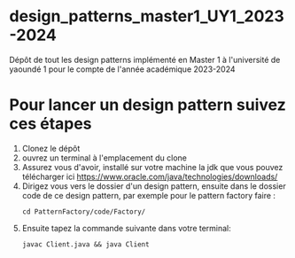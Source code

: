# design_patterns_master1_UY1_2023-2024
Dépôt de tout les design patterns implémenté en Master 1 à l'université de yaoundé 1 pour le compte de l'année académique 2023-2024

# Pour lancer un design pattern suivez ces étapes
1. Clonez le dépôt
2. ouvrez un terminal à l'emplacement du clone
3. Assurez vous d'avoir, installé sur votre machine la jdk que vous pouvez télécharger ici https://www.oracle.com/java/technologies/downloads/
4. Dirigez vous vers le dossier d'un design pattern, ensuite dans le dossier code de ce design pattern, par exemple pour le pattern factory faire : 
   ```
   cd PatternFactory/code/Factory/
   
   ```
6. Ensuite tapez la commande suivante dans votre terminal:
   ```
   javac Client.java && java Client

   ```
